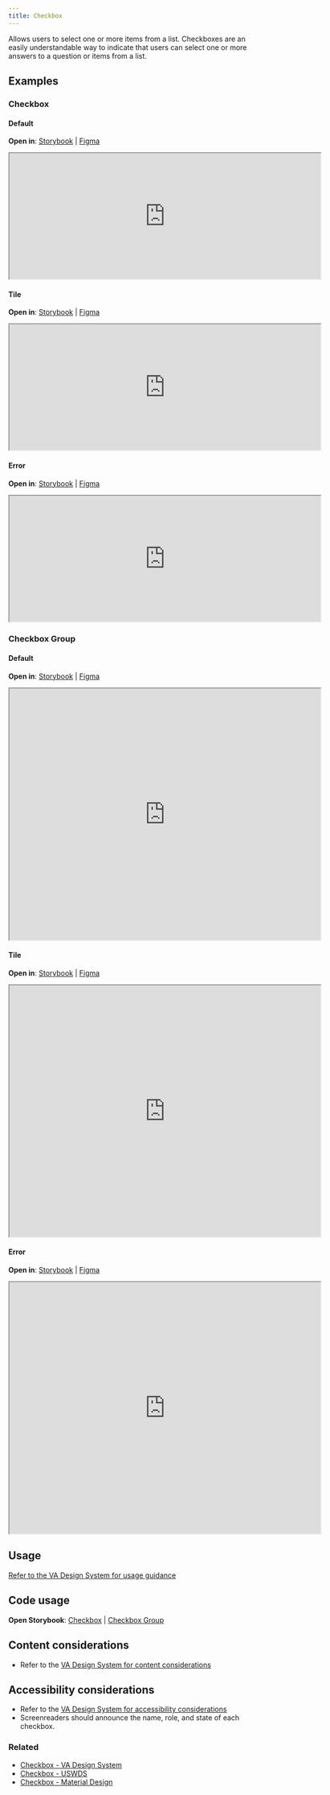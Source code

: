 ```yaml
---
title: Checkbox
---
```


Allows users to select one or more items from a list. Checkboxes are an easily understandable way to indicate that users can select one or more answers to a question or items from a list.

## Examples

### Checkbox

#### Default
**Open in**: [Storybook](https://department-of-veterans-affairs.github.io/va-mobile-library/?path=/docs/checkbox--default)  |   [Figma](https://www.figma.com/design/Zzt8z60hCtdEzXx2GFWghH/%F0%9F%93%90-Component-Library---Design-System---VA-Mobile?node-id=1415-384&t=iHMS9U3pTWPZb8Qb-4)
<iframe width="620" height="250" title="Image of component in Storybook" src="https://department-of-veterans-affairs.github.io/va-mobile-library/?path=/story/checkbox--default&full=1&shortcuts=false&singleStory=true" allowfullscreen></iframe>

#### Tile
**Open in**: [Storybook](https://department-of-veterans-affairs.github.io/va-mobile-library/?path=/docs/checkbox--tile)  |   [Figma](https://www.figma.com/design/Zzt8z60hCtdEzXx2GFWghH/%F0%9F%93%90-Component-Library---Design-System---VA-Mobile?node-id=1415-384&t=iHMS9U3pTWPZb8Qb-4)
<iframe width="620" height="250" title="Image of component in Storybook" src="https://department-of-veterans-affairs.github.io/va-mobile-library/?path=/story/checkbox--tile&full=1&shortcuts=false&singleStory=true" allowfullscreen></iframe>

#### Error
**Open in**: [Storybook](https://department-of-veterans-affairs.github.io/va-mobile-library/?path=/docs/checkbox--error)  |   [Figma](https://www.figma.com/design/Zzt8z60hCtdEzXx2GFWghH/%F0%9F%93%90-Component-Library---Design-System---VA-Mobile?node-id=1415-384&t=iHMS9U3pTWPZb8Qb-4)
<iframe width="620" height="250" title="Image of component in Storybook" src="https://department-of-veterans-affairs.github.io/va-mobile-library/?path=/story/checkbox--error&full=1&shortcuts=false&singleStory=true" allowfullscreen></iframe>

### Checkbox Group

#### Default
**Open in**: [Storybook](https://department-of-veterans-affairs.github.io/va-mobile-library/?path=/docs/checkbox-group--default)  |   [Figma](https://www.figma.com/design/Zzt8z60hCtdEzXx2GFWghH/%F0%9F%93%90-Component-Library---Design-System---VA-Mobile?node-id=1415-441&t=iHMS9U3pTWPZb8Qb-4)
<iframe width="620" height="500" title="Image of component in Storybook" src="https://department-of-veterans-affairs.github.io/va-mobile-library/?path=/story/checkbox-group--default&full=1&shortcuts=false&singleStory=true" allowfullscreen></iframe>

#### Tile
**Open in**: [Storybook](https://department-of-veterans-affairs.github.io/va-mobile-library/?path=/docs/checkbox-group--tile)  |   [Figma](https://www.figma.com/design/Zzt8z60hCtdEzXx2GFWghH/%F0%9F%93%90-Component-Library---Design-System---VA-Mobile?node-id=1415-441&t=iHMS9U3pTWPZb8Qb-4)
<iframe width="620" height="500" title="Image of component in Storybook" src="https://department-of-veterans-affairs.github.io/va-mobile-library/?path=/story/checkbox-group--tile&full=1&shortcuts=false&singleStory=true" allowfullscreen></iframe>

#### Error
**Open in**: [Storybook](https://department-of-veterans-affairs.github.io/va-mobile-library/?path=/docs/checkbox-group--error)  |   [Figma](https://www.figma.com/design/Zzt8z60hCtdEzXx2GFWghH/%F0%9F%93%90-Component-Library---Design-System---VA-Mobile?node-id=1415-441&t=iHMS9U3pTWPZb8Qb-4)
<iframe width="620" height="500" title="Image of component in Storybook" src="https://department-of-veterans-affairs.github.io/va-mobile-library/?path=/story/checkbox-group--error&full=1&shortcuts=false&singleStory=true" allowfullscreen></iframe>

## Usage
[Refer to the VA Design System for usage guidance](https://design.va.gov/components/form/checkbox)

## Code usage
**Open Storybook**: [Checkbox](https://department-of-veterans-affairs.github.io/va-mobile-library/?path=/docs/checkbox--docs)  |   [Checkbox Group](https://department-of-veterans-affairs.github.io/va-mobile-library/?path=/docs/checkbox-group--docs)

## Content considerations
* Refer to the [VA Design System for content considerations](https://design.va.gov/components/form/checkbox#usage)

## Accessibility considerations
* Refer to the [VA Design System for accessibility considerations](https://design.va.gov/components/form/checkbox#accessibility-considerations)
* Screenreaders should announce the name, role, and state of each checkbox.

### Related
* [Checkbox - VA Design System](https://design.va.gov/components/form/checkbox)
* [Checkbox - USWDS](https://designsystem.digital.gov/components/checkbox/)
* [Checkbox - Material Design](https://m3.material.io/components/checkbox/overview)